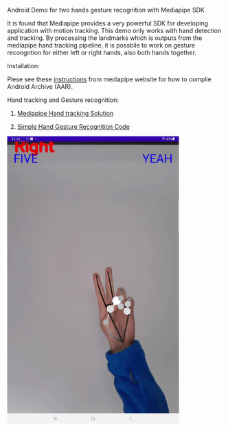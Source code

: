 Android Demo for two hands gesture recognition with Mediapipe SDK 

It is found that Mediapipe provides a very powerful SDK for developing application with motion tracking. This demo only works with hand detection and tracking. By processing the landmarks which is outputs from the mediapipe hand tracking pipeline, it is possbile to work on gesture recongntion for either left or right hands, also both hands together. 


Installation:  

Plese see these [instructions](https://google.github.io/mediapipe/getting_started/android_archive_library.html) from mediapipe website for how to complie Android Archive (AAR).

Hand tracking and Gesture recognition:

1. [Mediapipe Hand tracking Solution](https://google.github.io/mediapipe/solutions/hands.html)

2. [Simple Hand Gesture Recognition Code](https://gist.github.com/TheJLifeX/74958cc59db477a91837244ff598ef4a)



![](docs/animation.gif)



